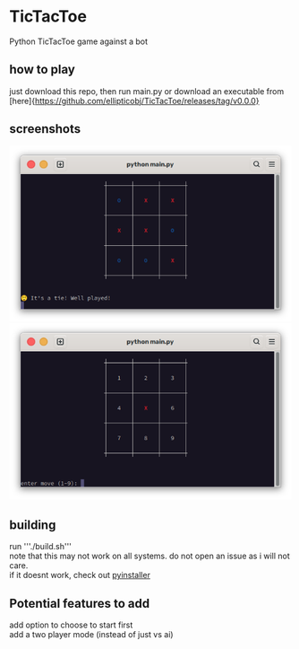 # TicTacToe
Python TicTacToe game against a bot  

## how to play
just download this repo, then run main.py or download an executable from [here]{https://github.com/ellipticobj/TicTacToe/releases/tag/v0.0.0}

## screenshots
![tie](images/tie.png)
![newgame](images/newgame.png)

## building
run '''./build.sh'''  
note that this may not work on all systems. do not open an issue as i will not care.  
if it doesnt work, check out [pyinstaller](https://pyinstaller.org/en/stable/)

## Potential features to add
add option to choose to start first  
add a two player mode (instead of just vs ai)
